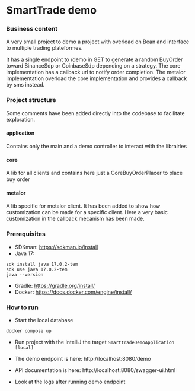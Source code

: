 # SmartTrade demo


### Business content
A very small project to demo a project with overload on Bean and interface to multiple trading plateformes.

It has a single endpoint to /demo in GET to generate a random BuyOrder toward BinanceSdp or CoinbaseSdp depending on a strategy.
The core implementation has a callback url to notify order completion.
The metalor implementation overload the core implementation and provides a callback by sms instead.

### Project structure
Some comments have been added directly into the codebase to facilitate exploration.

#### application
Contains only the main and a demo controller to interact with the librairies

#### core
A lib for all clients and contains here just a CoreBuyOrderPlacer to place buy order

#### metalor
A lib specific for metalor client.
It has been added to show how customization can be made for a specific client.
Here a very basic customization in the callback mecanism has been made.

### Prerequisites
- SDKman: https://sdkman.io/install
- Java 17:
```shell
sdk install java 17.0.2-tem
sdk use java 17.0.2-tem
java --version
```

- Gradle: https://gradle.org/install/
- Docker: https://docs.docker.com/engine/install/


### How to run

- Start the local database
```shell
docker compose up
```

- Run project with the IntelliJ the target `SmarttradeDemoApplication [local]`

- The demo endpoint is here: http://localhost:8080/demo
- API documentation is here: http://localhost:8080/swagger-ui.html

- Look at the logs after running demo endpoint
